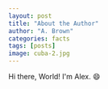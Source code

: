 ```yaml
---
layout: post
title: "About the Author"
author: "A. Brown"
categories: facts
tags: [posts]
image: cuba-2.jpg
---
```


Hi there, World! I'm Alex. :smile:
